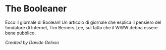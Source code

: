 # The Booleaner

Ecco il giornale di Boolean! Un articolo di giornale che esplica il pensiero del fondatore di Internet, Tim Berners Lee, sul fatto che il WWW debba essere bene pubblico.

_Created by Davide Geloso_